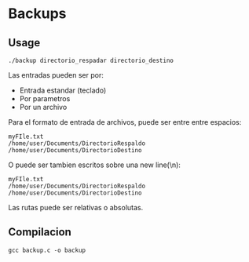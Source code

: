 # Backups 

## Usage
~~~
./backup directorio_respadar directorio_destino
~~~
Las entradas pueden ser por:
* Entrada estandar (teclado)
* Por parametros 
* Por un archivo

Para el formato de entrada de archivos, puede ser entre entre espacios:
~~~
myFIle.txt
/home/user/Documents/DirectorioRespaldo  /home/user/Documents/DirectorioDestino
~~~
O puede ser tambien escritos sobre una new line(\n):
~~~
myFIle.txt
/home/user/Documents/DirectorioRespaldo
/home/user/Documents/DirectorioDestino
~~~
Las rutas puede ser relativas o absolutas.

## Compilacion
~~~
gcc backup.c -o backup
~~~
